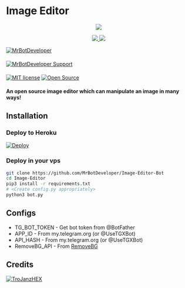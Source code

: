 # Image Editor

<p align="center">
  <a href="https://www.python.org">
    <img src="http://ForTheBadge.com/images/badges/made-with-python.svg">

  </a>
</p>
<p align="center">
  <a href="https://github.com/MrBotDeveloper/Image-Editor-Bot/stargazers">
    <img src="https://img.shields.io/github/stars/MrBotDeveloper/Image-Editor-Bot?style=social">

  </a>
  
  <a href="https://github.com/MrBotDeveloper/Image-Editor-Bot/fork">
    <img src="https://img.shields.io/github/forks/MrBotDeveloper/Image-Editor-Bot?label=Fork&style=social">

  </a>  
</p>

[![MrBotDeveloper](https://img.shields.io/badge/MrBotDeveloper-Channel-orange?style=for-the-badge&logo=telegram)](https://telegram.dog/Mr_Bot_Developer)  
ㅤㅤㅤㅤㅤㅤㅤ  
[![MrBotDeveloper Support](https://img.shields.io/badge/MrBotDeveloper-Support-red?style=flat&logo=telegram)](https://telegram.dog/Mr_Developer_Support)  
ㅤㅤㅤㅤㅤㅤㅤ  
[![MIT license](https://img.shields.io/badge/License-MIT-blue?style=flat)](https://github.com/TroJanzHEX/Image-Editor/blob/main/COPYING)  [![Open Source](https://badges.frapsoft.com/os/v2/open-source.svg?v=103)](https://github.com/MrBotDeveloper/Image-Editor-Bot)





#### An open source image editor which can manipulate an image in many ways!

## Installation

### Deploy to Heroku
[![Deploy](https://www.herokucdn.com/deploy/button.svg)](https://heroku.com/deploy?template=https://github.com/MrBotDeveloper/Image-Editor-Bot)

### Deploy in your vps
```sh
git clone https://github.com/MrBotDeveloper/Image-Editor-Bot
cd Image-Editor
pip3 install -r requirements.txt
# <Create config.py appropriately>
python3 bot.py
```

## Configs

* TG_BOT_TOKEN  - Get bot token from @BotFather
* APP_ID        - From my.telegram.org (or @UseTGXBot)
* API_HASH      - From my.telegram.org (or @UseTGXBot)
* RemoveBG_API  - From [RemoveBG](https://www.remove.bg/b/background-removal-api)

## Credits

[![TroJanzHEX](https://img.shields.io/badge/TroJanz-HEX-blue?style=for-the-badge&logo=GitHub)](https://github.com/TroJanzHEX/Image-Editor)

  </a>  
</p>
